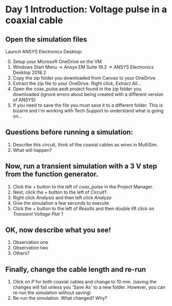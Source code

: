 # Day 1 Introduction: Voltage pulse in a coaxial cable

## Open the simulation files 

Launch ANSYS Electronics Desktop: 

0. Setup your Microsoft OneDrive on the VM
1. Windows Start Menu -> Ansys EM Suite 19.2 -> ANSYS Electronics Desktop 2018.2
2. Copy the zip folder you downloaded from Canvas to your OneDrive
3. Extract the zip file to your OneDrive. Right click, *Extract All...* 
4. Open the coax_pulse.aedt project found in the zip folder you downloaded (ignore errors about being created with a different version of ANSYS)
5. If you need to save the file you must save it to a different folder. This is bizarre and I'm working with Tech Support to understand what is going on...

## Questions before running a simulation: 

1. Describe this circuit, think of the coaxial cables as wires in MultiSim.
2. What will happen?


## Now, run a transient simulation with a 3 V step from the function generator. 

1. Click the + button to the left of *coax_pulse* in the Project Manager.
2. Next, click the + button to the left of *Circuit1*
3. Right click *Analysis* and then left click *Analyze*
4. Give the simulation a few seconds to execute
5. Click the + button to the left of *Results* and then double lift click on *Transient Voltage Plot 1*

## OK, now describe what you see! 
1. Observation one
2. Observation two 
3. Others?


## Finally, change the cable length and re-run 
1. Click on *P* for both coaxial cables and change to 10 mm. (saving the changes will fail unless you 'Save As' to a new folder. However, you can re-run the simulation without saving)
2. Re-run the simulation. What changed? Why? 
